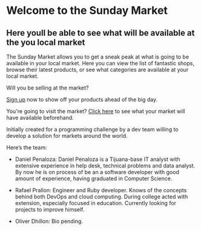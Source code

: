 # Welcome to the Sunday Market

## Here youll be able to see what will be available at the you local market

The Sunday Market allows you to get a sneak peak at what is going to be available in your local market. Here you can view the list of fantastic shops, browse their latest products, or see what categories are available at your local market.

Will you be selling at the market?

[Sign up](http://sundaymarketapp.herokuapp.com/register) now to show off your products ahead of the big day.

You're going to visit the market? [Click here](http://sundaymarketapp.herokuapp.com) to see what your market will have available beforehand.

Initially created for a programming challenge by a dev team willing to develop a solution for markets around the world.

Here’s the team:

- Daniel Penaloza: Daniel Penaloza is a Tijuana-base IT analyst with extensive experience in help desk, technical problems and data analyst. By now he is on process of be an a software developer with good amount of experience, having graduated in Computer Science.

- Rafael Prallon: Engineer and Ruby developer. Knows of the concepts behind both DevOps and cloud computing. During college acted with extension, especially focused in education. Currently looking for projects to improve himself.

- Oliver Dhillon: Bio pending.